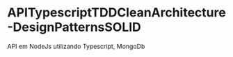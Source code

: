 # APITypescriptTDDCleanArchitecture-DesignPatternsSOLID
 API em NodeJs utilizando Typescript, MongoDb 
